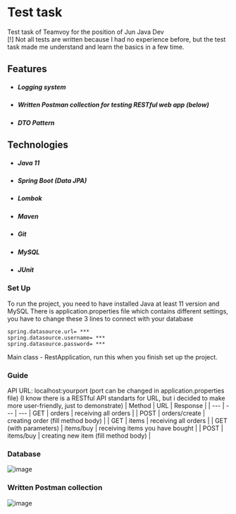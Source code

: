 # Test task

Test task of Teamvoy for the position of Jun Java Dev<br>
[!] Not all tests are written because I had no experience before, but the test task made me understand and learn the basics in a few time. <br>

## Features
- ##### Logging system
- ##### Written Postman collection for testing RESTful web app (below)
- ##### DTO Pattern


## Technologies
- ##### Java 11
- ##### Spring Boot (Data JPA)
- ##### Lombok
- ##### Maven
- ##### Git
- ##### MySQL
- ##### JUnit


### Set Up
To run the project, you need to have installed Java at least 11 version and MySQL
There is application.properties file which contains different settings, you have to change these 3 lines to connect with your database
```
spring.datasource.url= ***
spring.datasource.username= ***
spring.datasource.password= ***
```

Main class - RestApplication, run this when you finish set up the project.

### Guide
API URL: localhost:yourport (port can be changed in application.properties file)
(I know there is a RESTful API standarts for URL, but i decided to make more user-friendly, just to demonstrate)
| Method   |     URL   |   Response    |
| ---      | ---       | ---
| GET      |     orders      |      receiving all orders        |
| POST     |     orders/create      |     creating order (fill method body)       |
| GET      |     items      |      receiving all orders        |
| GET (with parameters)     |     items/buy      |      receiving items you have bought      |
| POST      |     items/buy     |     creating new item (fill method body)        |

### Database

![image](https://i.ibb.co/R7Tbjg0/Screenshot-19.png)


### Written Postman collection
![image](https://i.ibb.co/Fq0tGsz/Screenshot-21.png)
